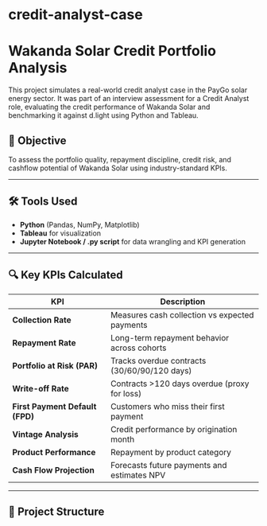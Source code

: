# credit-analyst-case
# Wakanda Solar Credit Portfolio Analysis

This project simulates a real-world credit analyst case in the PayGo solar energy sector. It was part of an interview assessment for a Credit Analyst role, evaluating the credit performance of Wakanda Solar and benchmarking it against d.light using Python and Tableau.

## 🧠 Objective

To assess the portfolio quality, repayment discipline, credit risk, and cashflow potential of Wakanda Solar using industry-standard KPIs.

---

## 🛠️ Tools Used

- **Python** (Pandas, NumPy, Matplotlib)
- **Tableau** for visualization
- **Jupyter Notebook / .py script** for data wrangling and KPI generation

---

## 🔍 Key KPIs Calculated

| KPI | Description |
|-----|-------------|
| **Collection Rate** | Measures cash collection vs expected payments |
| **Repayment Rate** | Long-term repayment behavior across cohorts |
| **Portfolio at Risk (PAR)** | Tracks overdue contracts (30/60/90/120 days) |
| **Write-off Rate** | Contracts >120 days overdue (proxy for loss) |
| **First Payment Default (FPD)** | Customers who miss their first payment |
| **Vintage Analysis** | Credit performance by origination month |
| **Product Performance** | Repayment by product category |
| **Cash Flow Projection** | Forecasts future payments and estimates NPV |

---

## 📁 Project Structure

